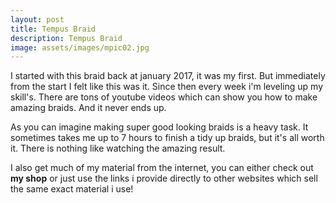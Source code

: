 ```yaml
---
layout: post
title: Tempus Braid
description: Tempus Braid
image: assets/images/mpic02.jpg
---
```


I started with this braid back at january 2017, it was my first.  But immediately from the start I felt like this was it.  Since then every week i'm leveling up my skill's.  There are tons of youtube videos which can show you how to make amazing braids.  And it never ends up.  

As you can imagine making super good looking braids is a heavy task.  It sometimes takes me up to 7 hours to finish a tidy up braids, but it's all worth it.  There is nothing like watching the amazing result.

I also get much of my material from the internet, you can either check out **my shop** or just use the links i provide directly to other websites which sell the same exact material i use!

